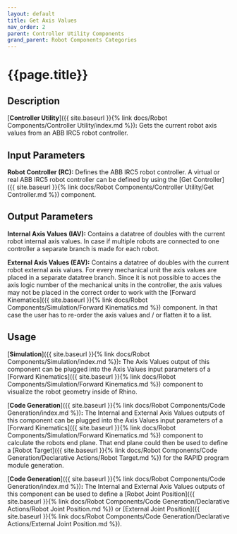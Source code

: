 ```yaml
---
layout: default
title: Get Axis Values
nav_order: 2
parent: Controller Utility Components
grand_parent: Robot Components Categories
---
```


# **{{page.title}}**

## **Description**

[**Controller Utility**]({{ site.baseurl }}{% link docs/Robot Components/Controller Utility/index.md %})**:** 
Gets the current robot axis values from an ABB IRC5 robot controller.

## **Input Parameters**

**Robot Controller (RC):** Defines the ABB IRC5 robot controller. A virtual or real ABB IRC5 robot controller can be defined by using the [Get Controller]({{ site.baseurl }}{% link docs/Robot Components/Controller Utility/Get Controller.md %}) component.

## **Output Parameters**

**Internal Axis Values (IAV):** Contains a datatree of doubles with the current robot internal axis values. In case if multiple robots are connected to one controller a separate branch is made for each robot.

**External Axis Values (EAV):** Contains a datatree of doubles with the current robot external axis values. For every mechanical unit the axis values are placed in a separate datatree branch. Since it is not possible to acces the axis logic number of the mechanical units in the controller, the axis values may not be placed in the correct order to work with the [Forward Kinematics]({{ site.baseurl }}{% link docs/Robot Components/Simulation/Forward Kinematics.md %}) component. In that case the user has to re-order the axis values and / or flatten it to a list. 

## **Usage**

[**Simulation**]({{ site.baseurl }}{% link docs/Robot Components/Simulation/index.md %})**:** The Axis Values output of this component can be plugged into the Axis Values input parameters of a [Forward Kinematics]({{ site.baseurl }}{% link docs/Robot Components/Simulation/Forward Kinematics.md %}) component to visualize the robot geometry inside of Rhino.

[**Code Generation**]({{ site.baseurl }}{% link docs/Robot Components/Code Generation/index.md %})**:** The Internal and External Axis Values outputs of this component can be plugged into the Axis Values input parameters of a [Forward Kinematics]({{ site.baseurl }}{% link docs/Robot Components/Simulation/Forward Kinematics.md %}) component to calculate the robots end plane. That end plane could then be used to define a [Robot Target]({{ site.baseurl }}{% link docs/Robot Components/Code Generation/Declarative Actions/Robot Target.md %}) for the RAPID program module generation.

[**Code Generation**]({{ site.baseurl }}{% link docs/Robot Components/Code Generation/index.md %})**:** The Internal and External Axis Values outputs of this component can be used to define a [Robot Joint Position]({{ site.baseurl }}{% link docs/Robot Components/Code Generation/Declarative Actions/Robot Joint Position.md %}) or [External Joint Position]({{ site.baseurl }}{% link docs/Robot Components/Code Generation/Declarative Actions/External Joint Position.md %}).